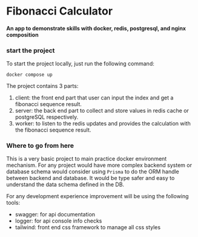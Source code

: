 # Fibonacci Calculator

#### An app to demonstrate skills with docker, redis, postgresql, and nginx composition

### start the project

To start the project locally, just run the following command:

```
docker compose up
```

The project contains 3 parts:

1. client: the front end part that user can input the index and get a fibonacci sequence result.
2. server: the back end part to collect and store values in redis cache or postgreSQL respectively.
3. worker: to listen to the redis updates and provides the calculation with the fibonacci sequence result.

### Where to go from here

This is a very basic project to main practice docker environment mechanism. For any project would have more complex backend system or database schema would consider using `Prisma` to do the ORM handle between backend and database. It would be type safer and easy to understand the data schema defined in the DB.

For any development experience improvement will be using the following tools:

- swagger: for api documentation
- logger: for api console info checks
- tailwind: front end css framework to manage all css styles
